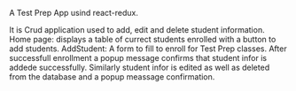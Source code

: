 A Test Prep App usind react-redux.

It is Crud application used to add, edit and delete student information.
Home page: displays a table of currect students enrolled with a button to add students.
AddStudent: A form to fill to enroll for Test Prep classes. After successfull enrollment a popup message confirms that student infor is addede successfully.
Similarly student infor is edited as well as deleted from the database and a popup meassage confirmation.
